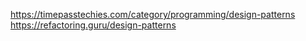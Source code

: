 https://timepasstechies.com/category/programming/design-patterns
https://refactoring.guru/design-patterns
